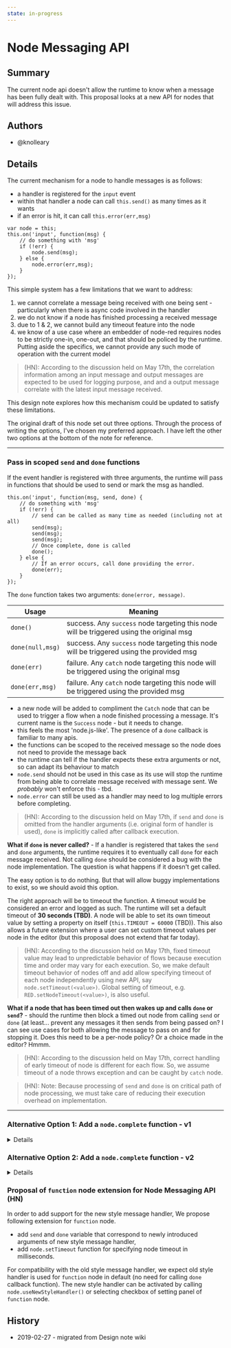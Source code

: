 ```yaml
---
state: in-progress
---
```


# Node Messaging API

## Summary

The current node api doesn't allow the runtime to know when a message has
been fully dealt with. This proposal looks at a new API for nodes that will
address this issue.

## Authors

 - @knolleary

## Details

The current mechanism for a node to handle messages is as follows:

 - a handler is registered for the `input` event
 - within that handler a node can call `this.send()` as many times as it wants
 - if an error is hit, it can call `this.error(err,msg)`

```
var node = this;
this.on('input', function(msg) {
    // do something with 'msg'
    if (!err) {
        node.send(msg);
    } else {
        node.error(err,msg);
    }
});
```

This simple system has a few limitations that we want to address:

 1. we cannot correlate a message being received with one being sent - particularly when there is async code involved in the handler
 2. we do not know if a node has finished processing a received message
 3. due to 1 & 2, we cannot build any timeout feature into the node
 4. we know of a use case where an embedder of node-red requires nodes to be strictly one-in, one-out, and that should be policed by the runtime. Putting aside the specifics, we cannot provide any such mode of operation with the current model

> (HN): According to the discussion held on May 17th,
> the correlation information among an input message and output messages are expected to be used for logging purpose, and
> and a output message correlate with the latest input message received.

This design note explores how this mechanism could be updated to satisfy these limitations.

The original draft of this node set out three options. Through the process of writing the options, I've chosen my preferred approach. I have left the other two options at the bottom of the note for reference.

---

### Pass in scoped `send` and `done` functions

If the event handler is registered with three arguments, the runtime will pass in functions that should be used to send or mark the msg as handled.

```
this.on('input', function(msg, send, done) {
    // do something with 'msg'
    if (!err) {
        // send can be called as many time as needed (including not at all)
        send(msg);
        send(msg);
        send(msg);
        // Once complete, done is called
        done();
    } else {
        // If an error occurs, call done providing the error.
        done(err);
    }
});
```

The `done` function takes two arguments: `done(error, message)`.


Usage            | Meaning
-----------------|------------
`done()`         | success. Any `success` node targeting this node will be triggered using the original msg
`done(null,msg)` | success. Any `success` node targeting this node will be triggered using the provided msg
`done(err)`      | failure. Any `catch` node targeting this node will be triggered using the original msg
`done(err,msg)`  | failure. Any `catch` node targeting this node will be triggered using the provided msg



 - a new node will be added to compliment the `Catch` node that can be used to trigger a flow when a node finished processing a message. It's current name is the `Success` node - but it needs to change.
 - this feels the most 'node.js-like'. The presence of a `done` callback is familiar to many apis.
 - the functions can be scoped to the received message so the node does not need to provide the message back
 - the runtime can tell if the handler expects these extra arguments or not, so can adapt its behaviour to match
 - `node.send` should not be used in this case as its use will stop the runtime from being able to correlate message received with message sent. We _probably_ won't enforce this - tbd.
 - `node.error` can still be used as a handler may need to log multiple errors before completing.

> (HN): According to the discussion held on May 17th,
>       if `send` and `done` is omitted from the handler arguments (i.e. original form of handler is used), `done` is implicitly called after callback execution.

**What if `done` is never called?** - If a handler is registered that takes the `send` and `done` arguments, the runtime requires it to eventually call `done` for each message received. Not calling `done` should be considered a bug with the node implementation. The question is what happens if it doesn't get called.

The easy option is to do nothing. But that will allow buggy implementations to exist, so we should avoid this option.

The right approach will be to timeout the function. A timeout would be considered an error and logged as such. The runtime will set a default timeout of **30 seconds (TBD)**. A node will be able to set its own timeout value by setting a property on itself (`this.TIMEOUT = 60000` (TBD)). This also allows a future extension where a user can set custom timeout values per node in the editor (but this proposal does not extend that far today).

> (HN): According to the discussion held on May 17th,
>       fixed timeout value may lead to unpredictable behavior of flows because execution time and order may vary for each execution.  So, we make default timeout behavior of nodes off and add allow specifying timeout of each node independently using new API, say `node.setTimeout(<value>)`.  Global setting of timeout, e.g. `RED.setNodeTimeout(<value>)`, is also useful.

**What if a node that has been timed out then wakes up and calls `done` or `send`?** - should the runtime then block a timed out node from calling `send` or `done` (at least... prevent any messages it then sends from being passed on? I can see use cases for both allowing the message to pass on and for stopping it. Does this need to be a per-node policy? Or a choice made in the editor? Hmmm.

> (HN): According to the discussion held on May 17th,
>       correct handling of early timeout of node is different for each flow.  So, we assume timeout of a node throws exception and can be caught by `catch` node.

> (HN): Note: Because processing of `send` and `done` is on critical path of node processing, we must take care of reducing their execution overhead on implementation.

---

### Alternative Option 1: Add a `node.complete` function - v1

<details>

The first proposal is to add a new function to the Node object that can be called when a node has finished handling a message.

```
this.on('input', function(msg) {
    // do something with 'msg'
    if (!err) {
        node.send(msg);
    } else {
        node.error(err,msg);
    }
    node.done(null,msg);
});
```

 - this relies on the user passing msg through - something that could be a source of programming error.
 - it would need clear semantics over when it was called and how it relates to `node.error`.

</details>

### Alternative Option 2: Add a `node.complete` function - v2

<details>

The second proposal is similar to the first, but the `complete` function can also be used to indicate a failure:

```
this.on('input', function(msg) {
    // do something with 'msg'
    if (!err) {
        node.send(msg);
        node.complete(msg, null, msg);
    } else {
        // Log the error, but don't provide the msg obj here
        node.error(err);
        // Provide the err - which will trigger any Catch nodes
        node.complete(msg,err);
    }
});
```

 - this relies on the user passing msg through - something that could be a source of programming error.
 - it would need clear semantics over when it was called and how it relates to `node.error`.

</details>


### Proposal of `function` node extension for Node Messaging API (HN)

In order to add support for the new style message handler, We propose following extension for `function` node.

- add `send` and `done` variable that correspond to newly introduced arguments of new style message handler,
- add `node.setTimeout` function for specifying node timeout in milliseconds.

For compatibility with the old style message handler, we expect old style handler is used for `function` node in default (no need for calling `done` callback function).
The new style handler can be activated by calling `node.useNewStyleHandler()` or selecting checkbox of setting panel of `function` node.

## History

  - 2019-02-27 - migrated from Design note wiki

